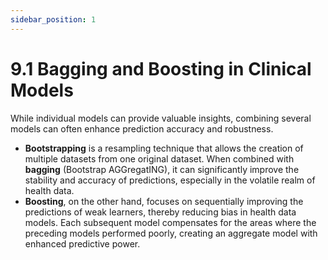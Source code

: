 ```yaml
---
sidebar_position: 1
---
```


# 9.1 Bagging and Boosting in Clinical Models

While individual models can provide valuable insights, combining several models can often enhance prediction accuracy and robustness.

- **Bootstrapping** is a resampling technique that allows the creation of multiple datasets from one original dataset. When combined with **bagging** (Bootstrap AGGregatING), it can significantly improve the stability and accuracy of predictions, especially in the volatile realm of health data.
- **Boosting**, on the other hand, focuses on sequentially improving the predictions of weak learners, thereby reducing bias in health data models. Each subsequent model compensates for the areas where the preceding models performed poorly, creating an aggregate model with enhanced predictive power.
